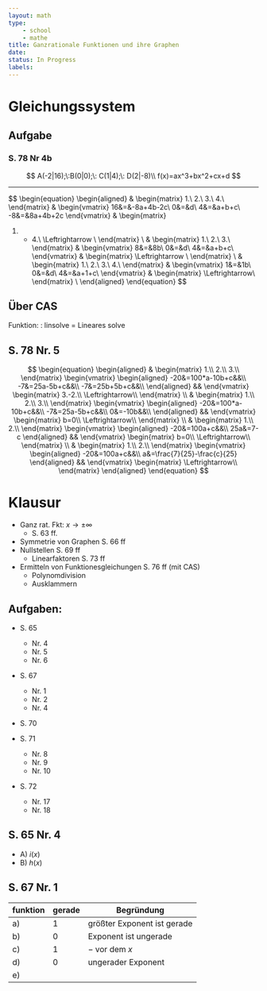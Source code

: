 ```yaml
---
layout: math
type: 
    - school
    - mathe
title: Ganzrationale Funktionen und ihre Graphen
date: 
status: In Progress
labels:
---
```


# Gleichungssystem

## Aufgabe

### S. 78 Nr 4b

$$
A(-2|16);\:B(0|0);\: C(1|4);\: D(2|-8)\\
f(x)=ax^3+bx^2+cx+d
$$

---

$$
\begin{equation}
\begin{aligned}
&
\begin{matrix}
1.\\
2.\\
3.\\
4.\\
\end{matrix}
&
\begin{vmatrix}
16&=&-8a+4b-2c\\
0&=&d\\
4&=&a+b+c\\
-8&=&8a+4b+2c
\end{vmatrix}
&
\begin{matrix}
1. + 4.\\
\Leftrightarrow \\
\end{matrix}
\\
&
\begin{matrix}
1.\\
2.\\
3.\\
\end{matrix}
&
\begin{vmatrix}
8&=&8b\\
0&=&d\\
4&=&a+b+c\\
\end{vmatrix}
&
\begin{matrix}
\Leftrightarrow \\
\end{matrix}
\\
&
\begin{matrix}
1.\\
2.\\
3.\\
4.\\
\end{matrix}
&
\begin{vmatrix}
1&=&1b\\
0&=&d\\
4&=&a+1+c\\
\end{vmatrix}
&
\begin{matrix}
\Leftrightarrow\\
\end{matrix}
\\
\end{aligned}
\end{equation}
$$

## Über CAS

Funktion:
: linsolve = Lineares solve

## S. 78 Nr. 5

$$
\begin{equation}
\begin{aligned}
&
\begin{matrix}
1.\\
2.\\
3.\\
\end{matrix}
\begin{vmatrix}
\begin{aligned}
-20&=100*a-10b+c&&\\
-7&=25a-5b+c&&\\
-7&=25b+5b+c&&\\
\end{aligned}
&&
\end{vmatrix}
\begin{matrix}
3.-2.\\
\Leftrightarrow\\
\end{matrix}
\\
&
\begin{matrix}
1.\\
2.\\
3.\\
\end{matrix}
\begin{vmatrix}
\begin{aligned}
-20&=100*a-10b+c&&\\
-7&=25a-5b+c&&\\
0&=-10b&&\\
\end{aligned}
&&
\end{vmatrix}
\begin{matrix}
b=0\\
\Leftrightarrow\\
\end{matrix}
\\
&
\begin{matrix}
1.\\
2.\\
\end{matrix}
\begin{vmatrix}
\begin{aligned}
-20&=100a+c&&\\
25a&=7-c
\end{aligned}
&&
\end{vmatrix}
\begin{matrix}
b=0\\
\Leftrightarrow\\
\end{matrix}
\\
&
\begin{matrix}
1.\\
2.\\
\end{matrix}
\begin{vmatrix}
\begin{aligned}
-20&=100a+c&&\\
a&=\frac{7}{25}-\frac{c}{25}
\end{aligned}
&&
\end{vmatrix}
\begin{matrix}
\Leftrightarrow\\
\end{matrix}
\end{aligned}
\end{equation}
$$

# Klausur

- Ganz rat. Fkt: $x \rightarrow \pm \infty$
    - S. 63 ff.
- Symmetrie von Graphen S. 66 ff
- Nullstellen S. 69 ff
    - Linearfaktoren S. 73 ff
- Ermitteln von Funktionesgleichungen S. 76 ff (mit CAS)
    - Polynomdivision
    - Ausklammern

## Aufgaben:

- S. 65
    - Nr. 4
    - Nr. 5
    - Nr. 6
- S. 67
    - Nr. 1
    - Nr. 2
    - Nr. 4
- S. 70

- S. 71
    - Nr. 8
    - Nr. 9
    - Nr. 10
- S. 72
    - Nr. 17
    - Nr. 18


## S. 65 Nr. 4

- A) $i(x)$
- B) $h(x)$

## S. 67 Nr. 1

| funktion | gerade | Begründung                  |
| ---      | ---    | ---                         |
| a)       | 1      | größter Exponent ist gerade |
| b)       | 0      | Exponent ist ungerade       |
| c)       | 1      | $-$ vor dem $x$             |
| d)       | 0      | ungerader Exponent          |
| e)       |        |                             |
